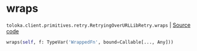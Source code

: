 # wraps
`toloka.client.primitives.retry.RetryingOverURLLibRetry.wraps` | [Source code](https://github.com/Toloka/toloka-kit/blob/v1.2.2/src/client/primitives/retry.py#L159)

```python
wraps(self, f: TypeVar('WrappedFn', bound=Callable[..., Any]))
```

